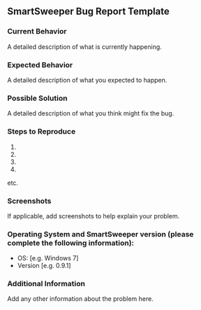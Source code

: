 ## SmartSweeper Bug Report Template

### Current Behavior
A detailed description of what is currently happening.

### Expected Behavior
A detailed description of what you expected to happen.

### Possible Solution
A detailed description of what you think might fix the bug.

### Steps to Reproduce
1. 
2. 
3. 
4. 
etc.

### Screenshots
If applicable, add screenshots to help explain your problem.

### Operating System and SmartSweeper version (please complete the following information):
 - OS: [e.g. Windows 7]
 - Version [e.g. 0.9.1]

### Additional Information
Add any other information about the problem here.